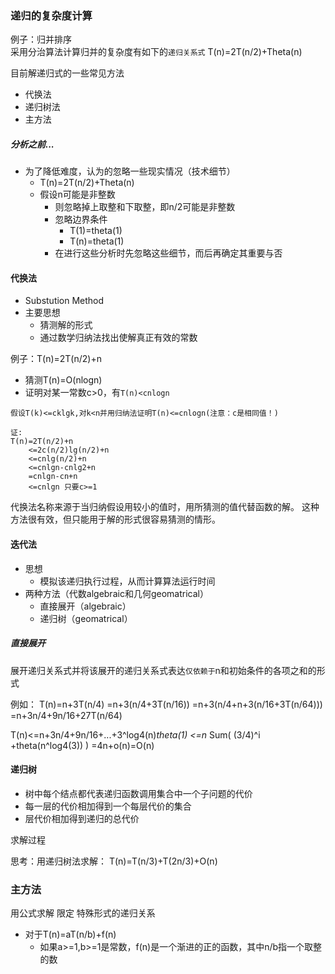 ### 递归的复杂度计算
例子：归并排序  
采用分治算法计算归并的复杂度有如下的`递归关系式`
T(n)=2T(n/2)+Theta(n)

目前解递归式的一些常见方法
- 代换法
- 递归树法
- 主方法

##### 分析之前...
- 为了降低难度，认为的忽略一些现实情况（技术细节）
  - T(n)=2T(n/2)+Theta(n)
  - 假设n可能是非整数
    - 则忽略掉上取整和下取整，即n/2可能是非整数
    - 忽略边界条件
      - T(1)=theta(1)
      - T(n)=theta(1)
    - 在进行这些分析时先忽略这些细节，而后再确定其重要与否



#### 代换法
- Substution Method
- 主要思想
  - 猜测解的形式
  - 通过数学归纳法找出使解真正有效的常数

例子：T(n)=2T(n/2)+n  
- 猜测T(n)=O(nlogn)
- 证明对某一常数c>0，有`T(n)<cnlogn`

```
假设T(k)<=cklgk,对k<n并用归纳法证明T(n)<=cnlogn(注意：c是相同值！)

证:
T(n)=2T(n/2)+n  
    <=2c(n/2)lg(n/2)+n
    <=cnlg(n/2)+n
    <=cnlgn-cnlg2+n
    =cnlgn-cn+n
    <=cnlgn 只要c>=1

```
代换法名称来源于当归纳假设用较小的值时，用所猜测的值代替函数的解。
这种方法很有效，但只能用于解的形式很容易猜测的情形。


#### 迭代法
- 思想
  - 模拟该递归执行过程，从而计算算法运行时间
- 两种方法（代数algebraic和几何geomatrical）
  - 直接展开（algebraic）
  - 递归树（geomatrical）
##### 直接展开
展开递归关系式并将该展开的递归关系式表达`仅依赖于`n和初始条件的各项之和的形式

例如：
T(n)=n+3T(n/4)
    =n+3(n/4+3T(n/16))
    =n+3(n/4+n+3(n/16+3T(n/64)))
    =n+3n/4+9n/16+27T(n/64)

T(n)<=n+3n/4+9n/16+...+3^log4(n)*theta(1)
<=n* Sum( (3/4)^i +theta(n^log4(3)) )
=4n+o(n)=O(n)

#### 递归树
- 树中每个结点都代表递归函数调用集合中一个子问题的代价
- 每一层的代价相加得到一个每层代价的集合
- 层代价相加得到递归的总代价

求解过程

思考：用递归树法求解：
T(n)=T(n/3)+T(2n/3)+O(n)

### 主方法
用公式求解
限定 特殊形式的递归关系
- 对于T(n)=aT(n/b)+f(n)    
  - 如果a>=1,b>=1是常数，f(n)是一个渐进的正的函数，其中n/b指一个取整的数
